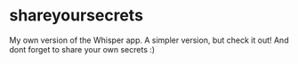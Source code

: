 # shareyoursecrets

My own version of the Whisper app. A simpler version, but check it out! And dont forget to share your own secrets :) 

